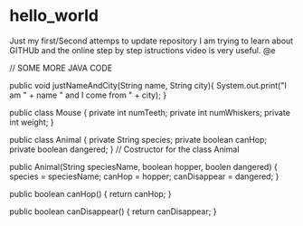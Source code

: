 # hello_world
Just my first/Second attemps to update repository
I am trying to learn about GITHUb and the online step by step istructions video is very useful.
@e

// SOME MORE JAVA CODE

public void justNameAndCity(String name, String city){
   System.out.print("I am " + name " and I come from " + city);
}

public class Mouse {
   private int numTeeth;
   private int numWhiskers;
   private int weight;
}

public class Animal {
   private String species;
   private boolean canHop;
   private boolean dangered;
}
// Costructor for the class Animal

public Animal(String speciesName, boolean hopper, boolen dangered) 
{
   species = speciesName;
   canHop = hopper;
   canDisappear = dangered;
}

public boolean canHop()
{
   return canHop;
}  

public boolean canDisappear() {
	return canDisappear;
}




